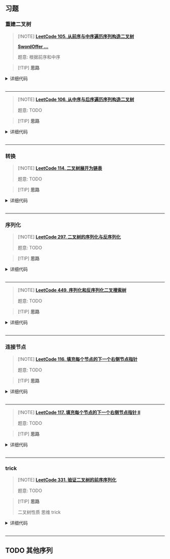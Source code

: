 ## 习题

### 重建二叉树

> [!NOTE] **[LeetCode 105. 从前序与中序遍历序列构造二叉树](https://leetcode-cn.com/problems/construct-binary-tree-from-preorder-and-inorder-traversal/)**
> 
> **[SwordOffer ...]()**
> 
> 题意: 根据前序和中序

> [!TIP] **思路**
> 
> 

<details>
<summary>详细代码</summary>
<!-- tabs:start -->

##### **C++**

```cpp
class Solution {
public:
    int n;
    unordered_map<int, int> mp;

    TreeNode* helper(vector<int> & pre, int l, int r, int p) {
        if (l > r)
            return nullptr;
        
        int pa = pre[p], id = mp[pa], llen = id - l;
        TreeNode * ret = new TreeNode(pa);
        ret->left = helper(pre, l, id - 1, p + 1);
        ret->right = helper(pre, id + 1, r, p + 1 + llen);
        return ret;
    }

    TreeNode* buildTree(vector<int>& preorder, vector<int>& inorder) {
        n = inorder.size();
        for (int i = 0; i < n; ++ i )
            mp[inorder[i]] = i;
        return helper(preorder, 0, n - 1, 0);
    }
};
```

##### **Python**

```python
#算法流程：
#1. 在前序遍历中找到根节点：前序遍历的第一个数 就是根节点的值
#2. 在中序遍历中找到根节点对应的位置k，则 k的左边就是左子树的中序遍历，k的右边就是右子树的中序遍历 （这一步需要用一个字典来存储对应的位置）
#3. 假设左子树的长度为l,那么在前序遍历里，根节点后l个数 是左子树的前序遍历，剩下的树就是右子树的前序遍历
#4. 有了左右子树的前序遍历和中序遍历，我们可以先递归创建出左右子树，然后再创建根节点；
class Solution:
    def buildTree(self, pre: List[int], ino: List[int]) -> TreeNode:
        my_dict = dict()
        for i in range(len(ino)):
            my_dict[ino[i]] = i

        def dfs(pre_L, pre_R, ino_L, ino_R):
            # 踩坑： 只能 大于 的时候 才能return! 进入 dfs 后，每次都记得先想一下终止条件！
            if pre_L > pre_R:return   
            # 进入 dfs ，把每一层的 root 节点构造出来！
            root = TreeNode(pre[pre_L])   
            idx = my_dict[pre[pre_L]]
            root.left = dfs(pre_L + 1, idx - ino_L + pre_L, ino_L, idx - 1)
            root.right = dfs(idx - ino_L + pre_L + 1, pre_R, idx + 1, ino_R)
            # 递归返回这一层对应的root , 也就是重建后的二叉树
            return root  
        
        return dfs(0, len(pre) - 1, 0, len(ino) - 1)      
```

<!-- tabs:end -->
</details>

<br>

* * *

> [!NOTE] **[LeetCode 106. 从中序与后序遍历序列构造二叉树](https://leetcode-cn.com/problems/construct-binary-tree-from-inorder-and-postorder-traversal/)**
> 
> 题意: TODO

> [!TIP] **思路**
> 
> 

<details>
<summary>详细代码</summary>
<!-- tabs:start -->

##### **C++**

```cpp
class Solution {
public:
    vector<int> po;
    int n;
    unordered_map<int, int> mp;

    TreeNode * helper(int l, int r, int px) {
        if (l > r)
            return nullptr;
        
        int v = po[px], idx = mp[v], len = r - idx;
        TreeNode * t = new TreeNode(v);
        t->left = helper(l, idx - 1, px - len - 1);
        t->right = helper(idx + 1, r, px - 1);
        return t;
    }

    TreeNode* buildTree(vector<int>& inorder, vector<int>& postorder) {
        this->po = postorder;
        this->n = po.size();
        for (int i = 0; i < n; ++ i )
            mp[inorder[i]] = i;
        return helper(0, n - 1, n - 1);
    }
};
```

##### **Python**

```python
#算法流程：
#1. 在后续遍历中找到根节点：后续遍历的第一个数 就是根节点的值
#2. 在中序遍历中找到根节点对应的位置idx，则idx的左边就是左子树的中序遍历，右边的就是右子树的中序遍历(这一步需要用一个字典来存储对应的位置）
#3. 假设左子树的长度为l,那么在后序遍历里，从第一个数算开始的 1 个数是左子树的前序遍历，剩下的树就是右子树的后续遍历
#4. 有了左右子树的中序遍历和后序遍历，我们可以创造出根节点，然后递归它的左右子树；

class Solution:
    def buildTree(self, ino: List[int], po: List[int]) -> TreeNode:
        my_dict = {}
        for i in range(len(ino)):
            my_dict[ino[i]] = i 
        
        def dfs(ino_L, ino_R, po_L, po_R):
            if ino_L > ino_R:return 
            root = TreeNode(po[po_R])
            idx = my_dict[po[po_R]]
            root.left = dfs(ino_L, idx - 1, po_L, idx - ino_L + po_L - 1)
            root.right = dfs(idx + 1, ino_R, idx - ino_L + po_L, po_R - 1)
            return root 
        
        return dfs(0, len(ino) - 1, 0 , len(po) - 1)
```

<!-- tabs:end -->
</details>

<br>

* * *

### 转换

> [!NOTE] **[LeetCode 114. 二叉树展开为链表](https://leetcode-cn.com/problems/flatten-binary-tree-to-linked-list/)**
> 
> 题意: TODO

> [!TIP] **思路**
> 
> 

<details>
<summary>详细代码</summary>
<!-- tabs:start -->

##### **C++**

```cpp
class Solution {
public:
    // ATTENTION
    void flatten(TreeNode* root) {
        while (root) {
            if (root->left) {
                TreeNode *pre = root->left;
                while (pre->right)
                    pre = pre->right;
                pre->right = root->right;
                root->right = root->left;
                root->left = nullptr;
            }
            root = root->right;
        }
        return;
    }
    // another
    TreeNode* pre = nullptr;
    void flatten(TreeNode* root) {
        if (!root) return;
        flatten(root->right);
        flatten(root->left);
        root->right = pre;
        root->left = nullptr;
        pre = root;
    }
};
```

##### **Python**

```python
# 找规律 + 模拟
# 1. 当前节点存在左子树，将左子树的右链插入到当前点的右边
# 2. 否则 不存在的时候，遍历当前节点的右儿子
# 原地：不能用递归
class Solution:
    def flatten(self, root: TreeNode) -> None:
        while root:
            p = root.left
            if p:
                while p.right:
                    p = p.right 
                p.right = root.right
                root.right = root.left
                root.left = None # 一定要记得清空，因为左儿子已经移走了
            root = root.right  # 上述步骤完成后，当前节点一定没有左儿子了，所以只能往右边走
```

<!-- tabs:end -->
</details>

<br>

* * *

### 序列化

> [!NOTE] **[LeetCode 297. 二叉树的序列化与反序列化](https://leetcode-cn.com/problems/serialize-and-deserialize-binary-tree/)**
> 
> 题意: TODO

> [!TIP] **思路**
> 
> 

<details>
<summary>详细代码</summary>
<!-- tabs:start -->

##### **C++ yxc**

```cpp
// yxc
class Codec {
public:
    string path;
    // Encodes a tree to a single string.
    string serialize(TreeNode* root) {
        dfs_s(root);
        return path;
    }

    void dfs_s(TreeNode* root) {
        if (!root) path += "#,";
        else {
            path += to_string(root->val) + ',';
            dfs_s(root->left);
            dfs_s(root->right);
        }
    }

    // Decodes your encoded data to tree.
    TreeNode* deserialize(string data) {
        int u = 0;
        return dfs_d(data, u);
    }

    TreeNode* dfs_d(string& data, int& u) {
        if (data[u] == '#') {
            u += 2;
            return NULL;
        } else {
            int k = u;
            while (data[u] != ',') u ++ ;
            auto root = new TreeNode(stoi(data.substr(k, u - k)));
            u ++ ;
            root->left = dfs_d(data, u);
            root->right = dfs_d(data, u);
            return root;
        }
    }
};
```

##### **C++**

```cpp
class Codec {
public:

    // Encodes a tree to a single string.
    string serialize(TreeNode* root) {
        //if(!root) return "";
        stringstream ss;
        dfs(root, ss);
        return ss.str();
    }
    void dfs(TreeNode* r, stringstream& ss) {
        if (!r) {
            ss << "# ";
            return;
        }
        ss << to_string(r->val) << " ";
        dfs(r->left, ss);
        dfs(r->right, ss);
    }

    // Decodes your encoded data to tree.
    TreeNode* deserialize(string data) {
        //if(data.empty()) return nullptr;
        stringstream ss(data);
        TreeNode* r = nullptr;
        rebuild(r, ss);
        return r;
    }
    void rebuild(TreeNode* & r, stringstream& ss) {
        string t;
        ss >> t;
        if (t[0] == '#') {
            r = nullptr;
            return;
        }
        r = new TreeNode(stoi(t));
        rebuild(r->left, ss);
        rebuild(r->right, ss);
    }
};
```

##### **Python**

```python
# python3
# 【二叉树被序列化为一个【字符串】！ 并且讲这个【字符串】反序列化为原始的树结构】
# 题目要求的 序列化 和 反序列化 是 可逆操作。因此，序列化的字符串应携带 完整的二叉树信息。【通常使用的前序、中序、后序、层序遍历记录的二叉树的信息不完整，即唯一的输出序列可能对应着多种二叉树可能性。】
# 序列化：通过 层序遍历 实现
# 反序列化：根据序列化拿到的层序遍历的结果，按照 层 重构二叉树。借助一个指针 i 指向当前节点 root 的左、右结点，每构建一个 node 的左右节点，指针就向右移动 1 位（i += 1)

# Definition for a binary tree node.
# class TreeNode(object):
#     def __init__(self, x):
#         self.val = x
#         self.left = None
#         self.right = None

class Codec:
    def serialize(self, root):
        if not root:return 
        q = collections.deque()
        q.append(root)
        res = []
        while q:
            node = q.popleft()
            if node:
                res.append(str(node.val))
                # 不管 node.left 是否存在 都要放到队列中，这样如果不存在，该位置就可以被置为'null'
                q.append(node.left)  
                q.append(node.right)
            else:  
                # 当前位置没有结点时，需要进行标识为'null'
                res.append("null")  
        return '[' + ','.join(res) + ']'

    def deserialize(self, data):
        if not data:return
        
        # 前后的 [ ] 这两个字符串 不需要进入重构二叉树
        nums = data[1:-1].split(',')  
        
        # 层序遍历的第一个点 就是 root 的值
        root = TreeNode(int(nums[0]))        
        q = collections.deque()
        q.append(root)
        i = 1
        while q:
            node = q.popleft()
            if nums[i] != "null":
                node.left = TreeNode(int(nums[i]))
                q.append(node.left)
            i += 1
            if nums[i] != "null":
                node.right = TreeNode(int(nums[i]))
                q.append(node.right)
            i += 1
        return root
```

<!-- tabs:end -->
</details>

<br>

* * *

> [!NOTE] **[LeetCode 449. 序列化和反序列化二叉搜索树](https://leetcode-cn.com/problems/serialize-and-deserialize-bst/)**
> 
> 题意: TODO

> [!TIP] **思路**
> 
> 

<details>
<summary>详细代码</summary>
<!-- tabs:start -->

##### **C++**

```cpp
/**
 * Definition for a binary tree node.
 * struct TreeNode {
 *     int val;
 *     TreeNode *left;
 *     TreeNode *right;
 *     TreeNode(int x) : val(x), left(NULL), right(NULL) {}
 * };
 */
class Codec {
public:
// yxc 极致紧凑
    // Encodes a tree to a single string.
    string serialize(TreeNode* root) {
        string res;
        dfs_s(root, res);
        return res;
    }

    void dfs_s(TreeNode* root, string& res) {
        if (!root) return;
        res += to_string(root->val) + ' ';
        dfs_s(root->left, res), dfs_s(root->right, res);
    }

    // Decodes your encoded data to tree.
    TreeNode* deserialize(string str) {
        vector<int> data;
        stringstream ssin(str);
        int x, u = 0;
        while (ssin >> x) data.push_back(x);
        return dfs_d(data, u, INT_MIN, INT_MAX);
    }

    TreeNode* dfs_d(vector<int>& data, int& u, int minv, int maxv) {
        if (u == data.size() || data[u] < minv || data[u] > maxv) return NULL;
        auto root = new TreeNode(data[u ++ ]);
        root->left = dfs_d(data, u, minv, root->val);
        root->right = dfs_d(data, u, root->val + 1, maxv);
        return root;
    }


    // 原本自己写法 不算最紧凑
    string serialize(TreeNode* root) {
        if(!root) return string();
        stringstream ss;
        dfs(root,ss);
        return ss.str();
    }
    void dfs(TreeNode* rt,stringstream& ss){
        if(!rt){
            ss << "# ";
            return ;
        }
        ss << to_string(rt->val) <<" ";
        dfs(rt->left,ss);
        dfs(rt->right,ss);
    }
    // Decodes your encoded data to tree.
    TreeNode* deserialize(string data) {
        if(data.empty()) return NULL;
        TreeNode* rt = NULL;
        stringstream ss(data);
        rebuild(rt,ss);
        return rt;
    }
    void rebuild(TreeNode* & rt,stringstream& ss){
        string t;
        ss >> t;
        if(t[0] == '#'){
            rt = NULL;
            return;
        }
        int v = stoi(t);
        rt = new TreeNode(v);
        rebuild(rt->left, ss);
        rebuild(rt->right, ss);
    }
};
```

##### **Python**

```python

```

<!-- tabs:end -->
</details>

<br>

* * *

### 连接节点

> [!NOTE] **[LeetCode 116. 填充每个节点的下一个右侧节点指针](https://leetcode-cn.com/problems/populating-next-right-pointers-in-each-node/)**
> 
> 题意: TODO

> [!TIP] **思路**
> 
> 

<details>
<summary>详细代码</summary>
<!-- tabs:start -->

##### **C++**

```cpp
class Solution {
public:
    Node* connect(Node* root) {
        if (!root) return root;
        auto source = root; // 存一下根，返回用
        // 当有左儿子时说明有下一层
        while (root->left) {
            // 使用next遍历这一层每个结点p，以处理下一层的连接关系
            for (auto p = root; p; p = p->next) {
                // p的左儿子的next就是p的右儿子
                p->left->next = p->right;
                // p的右儿子的next就是p的next的左儿子，要保证p->next存在
                if (p->next)
                    p->right->next = p->next->left;
            }
            root = root->left; // 每次向左儿子走就走到了下一层的第一个结点
        }
        return source;
    }
    Node* connect2(Node* root) {
        if (!root) return root;
        Node *left = root->left, *right = root->right;
        while (left) {
            left->next = right;
            left = left->right;
            right = right->left;
        }
        connect(root->left);
        connect(root->right);
        return root;
    }
};
```

##### **Python**

```python
#  完美二叉树！通过题意给出的构造函数，可以看出每个点的next指针都是默认初始化为空，所以每一行的最后一个节点不需要处理
#  BFS，需要一个队列，但是有next指针，所以队列可以省掉，那就是符合题意：常数空间
#  算法： 从根节点开始宽度优先遍历，每次遍历一层，遍历时按从左到右的顺序，对于每个节点，先让左儿子指向右儿子，然后让右儿子指向下一个节点的左儿子。最后让这一层最右侧的节点指向NULL。 遍历到叶节点所在的层为止。

class Solution:
    def connect(self, root: 'Node') -> 'Node':
        if not root:return 
        source = root  #  存一下根，返回用
        while root.left:   # 当前节点的左儿子存在，表示还有下一层需要处理. 直到遍历到叶节点
            p = root 
            while p:
                p.left.next = p.right 
                if p.next:
                    p.right.next = p.next.left 
                p = p.next  #  使用next遍历这一层每个结点p，以处理下一层的连接关系
            root = root.left   # 每次向左儿子走就走到了下一层的第一个结点
        return source
```

<!-- tabs:end -->
</details>

<br>

* * *

> [!NOTE] **[LeetCode 117. 填充每个节点的下一个右侧节点指针 II](https://leetcode-cn.com/problems/populating-next-right-pointers-in-each-node-ii/)**
> 
> 题意: TODO

> [!TIP] **思路**
> 
> 

<details>
<summary>详细代码</summary>
<!-- tabs:start -->

##### **C++**

```cpp
class Solution {
public:
    Node* connect(Node* root) {
        if (!root) return nullptr;
        queue<Node*> q;
        q.push(root);
        while (!q.empty()) {
            int sz = q.size();
            while (sz--) {
                Node* t = q.front(); q.pop();
                if (sz) t->next = q.front();
                if (t->left) q.push(t->left);
                if (t->right) q.push(t->right);
            }
        }
        return root;
    }
};


// 常数空间
class Solution {
public:
    Node* connect(Node* root) {
        if (!root) return root;
        auto cur = root;
        while (cur) {
            auto dummy = new Node(-1);
            auto pre = dummy;
            for (auto p = cur; p; p = p->next) {
                if (p->left) pre = pre->next = p->left;
                if (p->right) pre = pre->next = p->right;
            }
            cur = dummy->next;
        }
        return root;
    }
};
```

##### **Python**

```python
# 非完美二叉树
# 算法：1. 从根节点开始BFS，每次遍历一层，从左到右依次遍历每个节点；
# 2. 遍历时维护下一层节点的链表。对于每个节点，依次判断他的左儿子和右儿子是否存在，如果存在，则插入到下一层链表的末尾
# 3. 并且每次链表的tail 都要往后走一位。

# 用root记层该层访问节点
# 用dummy记录下一层合成链表的开头.
# 用tail记录下一层合成链表的结尾.

class Solution:
    def connect(self, root: 'Node') -> 'Node':
        if not root:return 
        head = root 
        while root:
            dummy = ListNode(None)
            tail = dummy 
            while root:
                if root.left:
                    tail.next = root.left 
                    tail = tail.next 
                if root.right:
                    tail.next = root.right
                    tail = tail.next 
                root = root.next 
            root = dummy.next 
        return head
```

<!-- tabs:end -->
</details>

<br>

* * *

### trick

> [!NOTE] **[LeetCode 331. 验证二叉树的前序序列化](https://leetcode-cn.com/problems/verify-preorder-serialization-of-a-binary-tree/)**
> 
> 题意: TODO

> [!TIP] **思路**
> 
> 二叉树性质 思维 trick	

<details>
<summary>详细代码</summary>
<!-- tabs:start -->

##### **C++**

```cpp
class Solution {
public:
    bool f = true;
    void dfs(string & preorder, int & u) {
        if (u == preorder.size()) {
            f = false;
            return;
        }
        if (preorder[u] == '#') {
            u += 2;
            return;
        }
        while (preorder[u] != ',') ++ u;
        ++ u;
        dfs(preorder, u);
        dfs(preorder, u);
    }
    bool isValidSerialization(string preorder) {
        preorder += ',';
        int u = 0;
        dfs(preorder, u);
        return f && u == preorder.size();
    }
};
```

##### **C++ very trick**

```cpp
/*
https://www.youtube.com/watch?v=_mbnPPHJmTQ

1.For any tree, number of nodes == number of edges + 1. (so we add 1 to number of edges first)
2.The hashtag(#) should only appear when there's edge available.
Then we have the algorithm or statement:

1.each node consumes 1 edge
2.each non-leaf node creates two edges
3.whenever edges are smaller than 0, return false, which means number of hashtag(#) is too much
4. Finally, edges should be zero to meet the 1st constraint which is number of nodes == number of edges + 1

*/
class Solution {
public:
    bool isValidSerialization(string preorder) {
        int degree = 1;
        string tmp;
        stringstream ss;
        ss << preorder;
        while (getline(ss, tmp, ',')){
            degree -- ;         // consume one edge
            if (degree < 0) {
                return false;
            }
            if (tmp[0]!='#') {
                degree += 2;    // generate 2 edges
            }
        }
        return degree == 0;
    }
};
```

##### **Python**

```python

```

<!-- tabs:end -->
</details>

<br>

* * *

## TODO 其他序列


